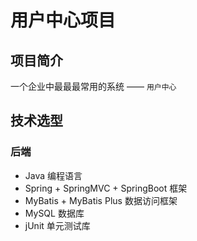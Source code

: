 # 用户中心项目

## 项目简介

一个企业中最最最常用的系统 —— `用户中心` 

## 技术选型

### 后端

- Java 编程语言
- Spring + SpringMVC + SpringBoot 框架
- MyBatis + MyBatis Plus 数据访问框架
- MySQL 数据库
- jUnit 单元测试库




